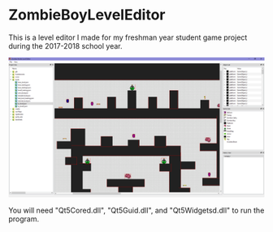 # ZombieBoyLevelEditor

This is a level editor I made for my freshman year student game project during the 2017-2018 school year. 

![alt Screenshot of the level editor](thumbnail.png)

You will need "Qt5Cored.dll", "Qt5Guid.dll", and "Qt5Widgetsd.dll" to run the program.
